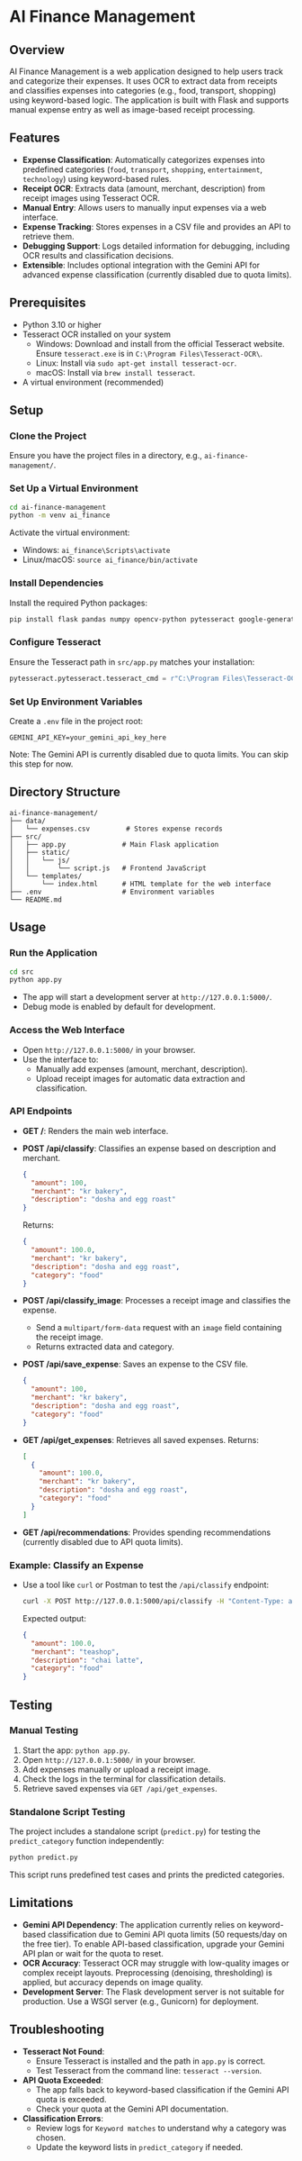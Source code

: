 # AI Finance Management

## Overview

AI Finance Management is a web application designed to help users track and categorize their expenses. It uses OCR to extract data from receipts and classifies expenses into categories (e.g., food, transport, shopping) using keyword-based logic. The application is built with Flask and supports manual expense entry as well as image-based receipt processing.

## Features

- **Expense Classification**: Automatically categorizes expenses into predefined categories (`food`, `transport`, `shopping`, `entertainment`, `technology`) using keyword-based rules.
- **Receipt OCR**: Extracts data (amount, merchant, description) from receipt images using Tesseract OCR.
- **Manual Entry**: Allows users to manually input expenses via a web interface.
- **Expense Tracking**: Stores expenses in a CSV file and provides an API to retrieve them.
- **Debugging Support**: Logs detailed information for debugging, including OCR results and classification decisions.
- **Extensible**: Includes optional integration with the Gemini API for advanced expense classification (currently disabled due to quota limits).

## Prerequisites

- Python 3.10 or higher
- Tesseract OCR installed on your system
  - Windows: Download and install from the official Tesseract website. Ensure `tesseract.exe` is in `C:\Program Files\Tesseract-OCR\`.
  - Linux: Install via `sudo apt-get install tesseract-ocr`.
  - macOS: Install via `brew install tesseract`.
- A virtual environment (recommended)

## Setup

### Clone the Project

Ensure you have the project files in a directory, e.g., `ai-finance-management/`.

### Set Up a Virtual Environment

```bash
cd ai-finance-management
python -m venv ai_finance
```

Activate the virtual environment:
- Windows: `ai_finance\Scripts\activate`
- Linux/macOS: `source ai_finance/bin/activate`

### Install Dependencies

Install the required Python packages:

```bash
pip install flask pandas numpy opencv-python pytesseract google-generative-ai python-dotenv
```

### Configure Tesseract

Ensure the Tesseract path in `src/app.py` matches your installation:

```python
pytesseract.pytesseract.tesseract_cmd = r"C:\Program Files\Tesseract-OCR\tesseract.exe"  # Update for your OS
```

### Set Up Environment Variables

Create a `.env` file in the project root:

```plaintext
GEMINI_API_KEY=your_gemini_api_key_here
```

Note: The Gemini API is currently disabled due to quota limits. You can skip this step for now.

## Directory Structure

```
ai-finance-management/
├── data/
│   └── expenses.csv         # Stores expense records
├── src/
│   ├── app.py              # Main Flask application
│   ├── static/
│   │   └── js/
│   │       └── script.js   # Frontend JavaScript
│   └── templates/
│       └── index.html      # HTML template for the web interface
├── .env                    # Environment variables
└── README.md
```

## Usage

### Run the Application

```bash
cd src
python app.py
```

- The app will start a development server at `http://127.0.0.1:5000/`.
- Debug mode is enabled by default for development.

### Access the Web Interface

- Open `http://127.0.0.1:5000/` in your browser.
- Use the interface to:
  - Manually add expenses (amount, merchant, description).
  - Upload receipt images for automatic data extraction and classification.

### API Endpoints

- **GET /**: Renders the main web interface.
- **POST /api/classify**: Classifies an expense based on description and merchant.

  ```json
  {
    "amount": 100,
    "merchant": "kr bakery",
    "description": "dosha and egg roast"
  }
  ```

  Returns:

  ```json
  {
    "amount": 100.0,
    "merchant": "kr bakery",
    "description": "dosha and egg roast",
    "category": "food"
  }
  ```

- **POST /api/classify_image**: Processes a receipt image and classifies the expense.
  - Send a `multipart/form-data` request with an `image` field containing the receipt image.
  - Returns extracted data and category.
- **POST /api/save_expense**: Saves an expense to the CSV file.

  ```json
  {
    "amount": 100,
    "merchant": "kr bakery",
    "description": "dosha and egg roast",
    "category": "food"
  }
  ```

- **GET /api/get_expenses**: Retrieves all saved expenses. Returns:

  ```json
  [
    {
      "amount": 100.0,
      "merchant": "kr bakery",
      "description": "dosha and egg roast",
      "category": "food"
    }
  ]
  ```

- **GET /api/recommendations**: Provides spending recommendations (currently disabled due to API quota limits).

### Example: Classify an Expense

- Use a tool like `curl` or Postman to test the `/api/classify` endpoint:

  ```bash
  curl -X POST http://127.0.0.1:5000/api/classify -H "Content-Type: application/json" -d '{"amount": 100, "merchant": "teashop", "description": "chai latte"}'
  ```

  Expected output:

  ```json
  {
    "amount": 100.0,
    "merchant": "teashop",
    "description": "chai latte",
    "category": "food"
  }
  ```

## Testing

### Manual Testing

1. Start the app: `python app.py`.
2. Open `http://127.0.0.1:5000/` in your browser.
3. Add expenses manually or upload a receipt image.
4. Check the logs in the terminal for classification details.
5. Retrieve saved expenses via `GET /api/get_expenses`.

### Standalone Script Testing

The project includes a standalone script (`predict.py`) for testing the `predict_category` function independently:

```bash
python predict.py
```

This script runs predefined test cases and prints the predicted categories.

## Limitations

- **Gemini API Dependency**: The application currently relies on keyword-based classification due to Gemini API quota limits (50 requests/day on the free tier). To enable API-based classification, upgrade your Gemini API plan or wait for the quota to reset.
- **OCR Accuracy**: Tesseract OCR may struggle with low-quality images or complex receipt layouts. Preprocessing (denoising, thresholding) is applied, but accuracy depends on image quality.
- **Development Server**: The Flask development server is not suitable for production. Use a WSGI server (e.g., Gunicorn) for deployment.

## Troubleshooting

- **Tesseract Not Found**:
  - Ensure Tesseract is installed and the path in `app.py` is correct.
  - Test Tesseract from the command line: `tesseract --version`.
- **API Quota Exceeded**:
  - The app falls back to keyword-based classification if the Gemini API quota is exceeded.
  - Check your quota at the Gemini API documentation.
- **Classification Errors**:
  - Review logs for `Keyword matches` to understand why a category was chosen.
  - Update the keyword lists in `predict_category` if needed.